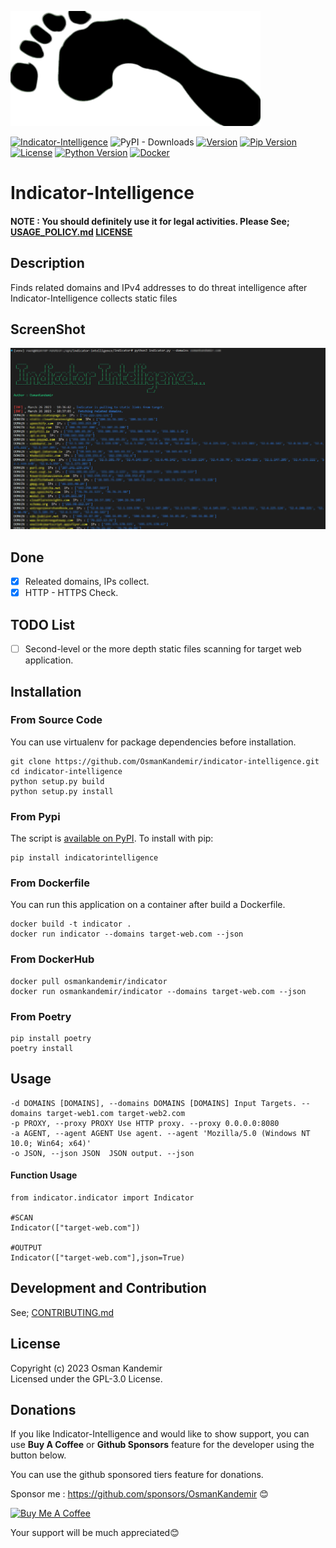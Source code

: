 
![Logo](imglogo.png)

[![Indicator-Intelligence](https://img.shields.io/badge/Indicator-Intelligence-blue)](https://www.github.com/OsmanKandemir/indicator-intelligence)
![PyPI - Downloads](https://img.shields.io/pypi/dm/indicatorintelligence)
[![Version](https://img.shields.io/badge/version-1.1.1-blue.svg)](https://github.com/OsmanKandemir/indicator-intelligence)
[![Pip Version](https://img.shields.io/badge/pypi-23.0.1-green)](https://www.python.org)
[![License](https://img.shields.io/badge/license-GPL-blue.svg)](https://raw.githubusercontent.com/smicallef/spiderfoot/master/LICENSE)
[![Python Version](https://img.shields.io/badge/python-3.7+-green)](https://www.python.org)
[![Docker](https://img.shields.io/badge/docker-build-important.svg?logo=Docker)](https://www.docker.com)




# Indicator-Intelligence

#### NOTE : You should definitely use it for legal activities. Please See; [USAGE_POLICY.md](USAGE_POLICY.md) [LICENSE](LICENSE)

## Description

Finds related domains and IPv4 addresses to do threat intelligence after Indicator-Intelligence collects static files

## ScreenShot

![](imgtest.png)


## Done
- [x] Releated domains, IPs collect.
- [x] HTTP - HTTPS Check.

## TODO List

 - [ ] Second-level or the more depth static files scanning for target web application.


## Installation

### From Source Code

You can use virtualenv for package dependencies before installation.

```
git clone https://github.com/OsmanKandemir/indicator-intelligence.git
cd indicator-intelligence
python setup.py build
python setup.py install
```

### From Pypi

The script is [available on PyPI](https://pypi.org/project/indicatorintelligence/). To install with pip:
```
pip install indicatorintelligence
```

### From Dockerfile

You can run this application on a container after build a Dockerfile.

```
docker build -t indicator .
docker run indicator --domains target-web.com --json
```

### From DockerHub

```
docker pull osmankandemir/indicator
docker run osmankandemir/indicator --domains target-web.com --json
```

### From Poetry

```
pip install poetry
poetry install
```

## Usage

```
-d DOMAINS [DOMAINS], --domains DOMAINS [DOMAINS] Input Targets. --domains target-web1.com target-web2.com
-p PROXY, --proxy PROXY Use HTTP proxy. --proxy 0.0.0.0:8080
-a AGENT, --agent AGENT Use agent. --agent 'Mozilla/5.0 (Windows NT 10.0; Win64; x64)'
-o JSON, --json JSON  JSON output. --json
```

#### Function Usage

```
from indicator.indicator import Indicator

#SCAN
Indicator(["target-web.com"])

#OUTPUT
Indicator(["target-web.com"],json=True)
```

## Development and Contribution

See; [CONTRIBUTING.md](CONTRIBUTING.md)


## License

Copyright (c) 2023 Osman Kandemir \
Licensed under the GPL-3.0 License.

## Donations

If you like Indicator-Intelligence and would like to show support, you can use **Buy A Coffee** or **Github Sponsors** feature for the developer using the button below.

You can use the github sponsored tiers feature for donations.

Sponsor me : https://github.com/sponsors/OsmanKandemir 😊

<a href="https://www.buymeacoffee.com/OsmanKandemir" target="_blank"><img src="https://cdn.buymeacoffee.com/buttons/default-orange.png" alt="Buy Me A Coffee" height="41" width="174"></a>

Your support will be much appreciated😊
